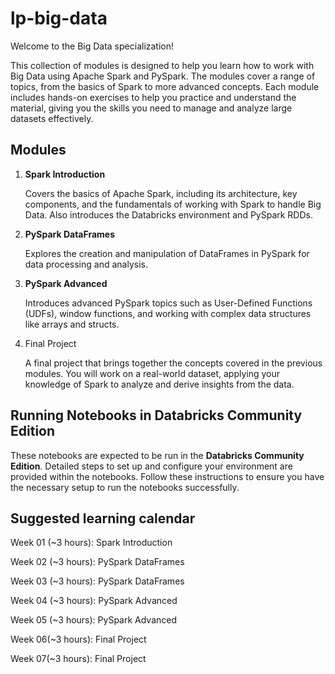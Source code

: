 # lp-big-data

Welcome to the Big Data specialization!

This collection of modules is designed to help you learn how to work with Big Data using Apache Spark and PySpark. The modules cover a range of topics, from the basics of Spark to more advanced concepts. Each module includes hands-on exercises to help you practice and understand the material, giving you the skills you need to manage and analyze large datasets effectively.


## Modules

1. **Spark Introduction**

    Covers the basics of Apache Spark, including its architecture, key components, and the fundamentals of working with Spark to handle Big Data. Also introduces the Databricks environment and PySpark RDDs.

2. **PySpark DataFrames**

    Explores the creation and manipulation of DataFrames in PySpark for data processing and analysis.

3. **PySpark Advanced**

    Introduces advanced PySpark topics such as User-Defined Functions (UDFs), window functions, and working with complex data structures like arrays and structs.

4. Final Project

    A final project that brings together the concepts covered in the previous modules. You will work on a real-world dataset, applying your knowledge of Spark to analyze and derive insights from the data.


## Running Notebooks in Databricks Community Edition

These notebooks are expected to be run in the **Databricks Community Edition**. Detailed steps to set up and configure your environment are provided within the notebooks. Follow these instructions to ensure you have the necessary setup to run the notebooks successfully.

## Suggested learning calendar

Week 01 (~3 hours): Spark Introduction

Week 02 (~3 hours): PySpark DataFrames

Week 03 (~3 hours): PySpark DataFrames

Week 04 (~3 hours): PySpark Advanced

Week 05 (~3 hours): PySpark Advanced

Week 06(~3 hours): Final Project

Week 07(~3 hours): Final Project